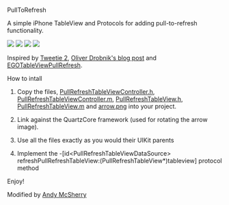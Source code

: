 PullToRefresh

A simple iPhone TableView and Protocols for adding pull-to-refresh functionality.

![](http://s3.amazonaws.com/leah.baconfile.com/blog/refresh-small-1.png)
![](http://s3.amazonaws.com/leah.baconfile.com/blog/refresh-small-2.png)
![](http://s3.amazonaws.com/leah.baconfile.com/blog/refresh-small-3.png)
![](http://s3.amazonaws.com/leah.baconfile.com/blog/refresh-small-4.png)

Inspired by [Tweetie 2](http://www.atebits.com/tweetie-iphone/), [Oliver Drobnik's blog post](http://www.drobnik.com/touch/2009/12/how-to-make-a-pull-to-reload-tableview-just-like-tweetie-2/)
and [EGOTableViewPullRefresh](http://github.com/enormego/EGOTableViewPullRefresh).


How to intall

1. Copy the files, [PullRefreshTableViewController.h](https://github.com/andylanddev/PullToRefresh/raw/master/Classes/PullRefreshTableViewController.h),
[PullRefreshTableViewController.m](https://github.com/andylanddev/PullToRefresh/raw/master/Classes/PullRefreshTableViewController.m), 
[PullRefreshTableView.h](https://github.com/andylanddev/PullToRefresh/raw/master/Classes/PullRefreshTableView.h), 
[PullRefreshTableView.m](https://github.com/andylanddev/PullToRefresh/raw/master/Classes/PullRefreshTableView.m)
and [arrow.png](http://github.com/leah/PullToRefresh/raw/master/arrow.png) into your project.

2. Link against the QuartzCore framework (used for rotating the arrow image).

3. Use all the files exactly as you would their UIKit parents

4. Implement the -[id\<PullRefreshTableViewDataSource\> refreshPullRefreshTableView:(PullRefreshTableView*)tableview] protocol method


Enjoy!

Modified by [Andy McSherry](http://www.andymcsherry.com)
